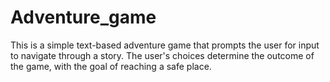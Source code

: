 # Adventure_game
This is a simple text-based adventure game that prompts the user for input to navigate through a story. The user's choices determine the outcome of the game, with the goal of reaching a safe place.
